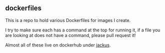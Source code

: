 ## dockerfiles

This is a repo to hold various Dockerfiles for images I create.

I try to make sure each has a command at the top for running it,
if a file you are looking at does not have a command, please
pull request it!

Almost all of these live on dockerhub under [jackus](https://hub.docker.com/u/jackus/).